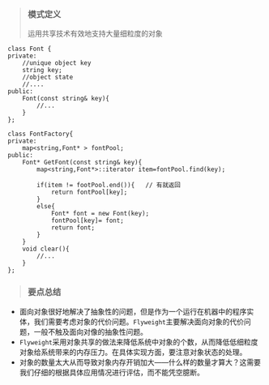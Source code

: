 > ### 模式定义
> 运用共享技术有效地支持大量细粒度的对象

``` 
class Font {
private: 
    //unique object key
    string key; 
    //object state
    //.... 
public:
    Font(const string& key){
        //...
    }
}; 
```
```
class FontFactory{
private:
    map<string,Font* > fontPool; 
public:
    Font* GetFont(const string& key){ 
        map<string,Font*>::iterator item=fontPool.find(key);

        if(item != footPool.end()){   // 有就返回
            return fontPool[key];
        }
        else{                       
            Font* font = new Font(key);
            fontPool[key]= font;
            return font;
        } 
    } 
    void clear(){
        //...
    }
};
```
> ### 要点总结
* 面向对象很好地解决了抽象性的问题，但是作为一个运行在机器中的程序实体，我们需要考虑对象的代价问题。`Flyweight`主要解决面向对象的代价问题，一般不触及面向对像的抽象性问题。
* `Flyweight`采用对象共享的做法来降低系统中对象的个数，从而降低低细粒度对象给系统带来的内存压力。在具体实现方面，要注意对象状态的处理。
* 对象的数量太大从而导致对象内存开销加大——什么样的数量才算大？这需要我们仔细的根据具体应用情况进行评估，而不能凭空臆断。